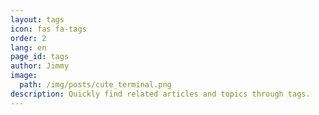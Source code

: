 ```yaml
---
layout: tags
icon: fas fa-tags
order: 2
lang: en
page_id: tags
author: Jimmy
image:
  path: /img/posts/cute_terminal.png
description: Quickly find related articles and topics through tags.
---
```

